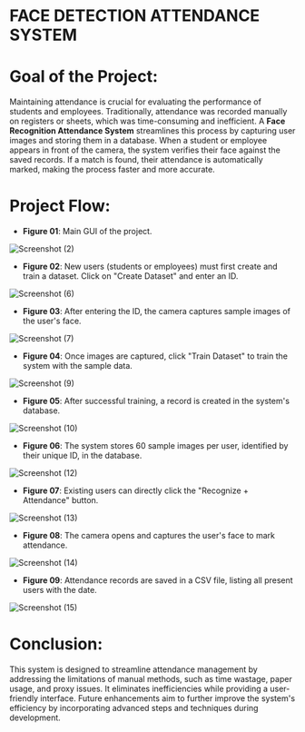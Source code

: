 # FACE DETECTION ATTENDANCE SYSTEM
# Goal of the Project:
Maintaining attendance is crucial for evaluating the performance of students and employees. Traditionally, attendance was recorded manually on registers or sheets, which was time-consuming and inefficient. A **Face Recognition Attendance System** streamlines this process by capturing user images and storing them in a database. When a student or employee appears in front of the camera, the system verifies their face against the saved records. If a match is found, their attendance is automatically marked, making the process faster and more accurate.

# Project Flow:

- **Figure 01**: Main GUI of the project.  

![Screenshot (2)](https://github.com/user-attachments/assets/7eea97a0-c72d-45b8-a960-935e9c4f4877)

- **Figure 02**: New users (students or employees) must first create and train a dataset. Click on "Create Dataset" and enter an ID.  

![Screenshot (6)](https://github.com/user-attachments/assets/7e4d8227-6073-4eac-896e-d0ff47fe44e2)

- **Figure 03**: After entering the ID, the camera captures sample images of the user's face.  

![Screenshot (7)](https://github.com/user-attachments/assets/4f75a03c-89a6-410f-81cd-ae24b1299640)

- **Figure 04**: Once images are captured, click "Train Dataset" to train the system with the sample data.  

![Screenshot (9)](https://github.com/user-attachments/assets/13dbae97-0445-4430-922f-7f3949ee9469)

- **Figure 05**: After successful training, a record is created in the system's database.  

![Screenshot (10)](https://github.com/user-attachments/assets/bdb82e9c-b1cc-42ae-9b8f-d5474f8ff597)

- **Figure 06**: The system stores 60 sample images per user, identified by their unique ID, in the database.  

![Screenshot (12)](https://github.com/user-attachments/assets/f55d0bf1-1cbd-4362-9f66-9c68043222a4)

- **Figure 07**: Existing users can directly click the "Recognize + Attendance" button.  

![Screenshot (13)](https://github.com/user-attachments/assets/c9557fd6-59fc-40b9-a2db-e9ca7183ed13)

- **Figure 08**: The camera opens and captures the user's face to mark attendance.  

![Screenshot (14)](https://github.com/user-attachments/assets/be9e7ff4-852c-4e82-8d83-549fb7cb287b)

- **Figure 09**: Attendance records are saved in a CSV file, listing all present users with the date.  

![Screenshot (15)](https://github.com/user-attachments/assets/5f2ee3ec-e4f8-4c9d-80dc-0d80edf555da)


# Conclusion:
This system is designed to streamline attendance management by addressing the limitations of manual methods, such as time wastage, paper usage, and proxy issues. It eliminates inefficiencies while providing a user-friendly interface. Future enhancements aim to further improve the system's efficiency by incorporating advanced steps and techniques during development.
